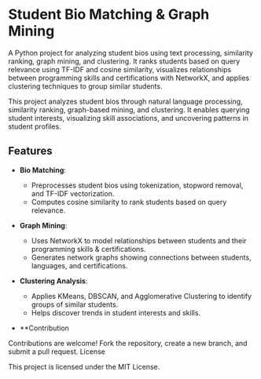 # Student Bio Matching & Graph Mining
A Python project for analyzing student bios using text processing, similarity ranking, graph mining, and clustering. It ranks students based on query relevance using TF-IDF and cosine similarity, visualizes relationships between programming skills and certifications with NetworkX, and applies clustering techniques to group similar students.


This project analyzes student bios through natural language processing, similarity ranking, graph-based mining, and clustering. It enables querying student interests, visualizing skill associations, and uncovering patterns in student profiles.

## Features

- **Bio Matching**:  
  - Preprocesses student bios using tokenization, stopword removal, and TF-IDF vectorization.  
  - Computes cosine similarity to rank students based on query relevance.

- **Graph Mining**:  
  - Uses NetworkX to model relationships between students and their programming skills & certifications.  
  - Generates network graphs showing connections between students, languages, and certifications.

- **Clustering Analysis**:  
  - Applies KMeans, DBSCAN, and Agglomerative Clustering to identify groups of similar students.  
  - Helps discover trends in student interests and skills.
 
- **Contribution

Contributions are welcome! Fork the repository, create a new branch, and submit a pull request.
License

This project is licensed under the MIT License.
